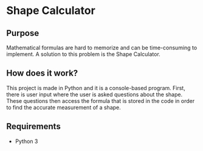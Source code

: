 # Shape Calculator

## Purpose
Mathematical formulas are hard to memorize and can be time-consuming to implement. A solution to this problem is the Shape Calculator.

## How does it work?
This project is made in Python and it is a console-based program. First, there is user input where the user is asked questions about the shape. These questions then access the formula that is stored in the code in order to find the accurate measurement of a shape.

## Requirements
- Python 3



